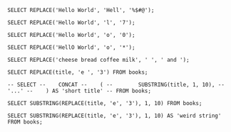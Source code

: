 `SELECT REPLACE('Hello World', 'Hell', '%$#@');`

`SELECT REPLACE('Hello World', 'l', '7');`

`SELECT REPLACE('Hello World', 'o', '0');`

`SELECT REPLACE('HellO World', 'o', '*');`

`SELECT
  REPLACE('cheese bread coffee milk', ' ', ' and ');`

`SELECT REPLACE(title, 'e ', '3') FROM books;`

`-- SELECT
--    CONCAT
--    (
--        SUBSTRING(title, 1, 10),
--        '...'
--    ) AS 'short title'
-- FROM books;
`


`SELECT
    SUBSTRING(REPLACE(title, 'e', '3'), 1, 10)
FROM books;`


`SELECT
    SUBSTRING(REPLACE(title, 'e', '3'), 1, 10) AS 'weird string'
FROM books;`











